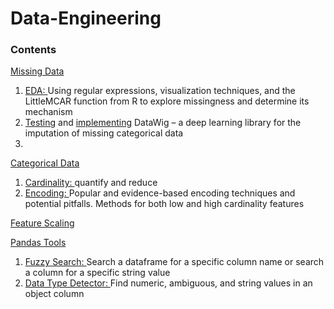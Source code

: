 # Data-Engineering

<h3>Contents</h3>

<a href="https://github.com/ioakeim-h/Data-Engineering/tree/main/Missing%20Data">Missing Data</a>
<ol>
<li><a href="https://github.com/ioakeim-h/Data-Engineering/blob/main/Missing%20Data/Exploring%20Missing%20Data.ipynb">EDA: </a>Using regular expressions, visualization techniques, and the LittleMCAR function from R to explore missingness and determine its mechanism</li>
<li><a href="https://github.com/ioakeim-h/Data-Engineering/blob/main/Missing%20Data/Deep%20Learning%20Imputation/Testing%20datawig%20.ipynb">Testing</a> and <a href="https://github.com/ioakeim-h/Data-Engineering/blob/main/Missing%20Data/Deep%20Learning%20Imputation/Deep%20Learning%20Imputation%20(datawig).ipynb">implementing</a> DataWig – a deep learning library for the imputation of missing categorical data<li>
</ol>

<a href="https://github.com/ioakeim-h/Data-Engineering/tree/main/Categorical%20Variables">Categorical Data</a>
<ol>
  <li><a href="https://github.com/ioakeim-h/Data-Engineering/blob/main/Categorical%20Variables/Quantifying%20and%20Reducing%20Cardinality.ipynb">Cardinality: </a>quantify and reduce</li>
  <li><a href="https://github.com/ioakeim-h/Data-Engineering/blob/main/Categorical%20Variables/Encoding%20Categorical%20Variables.ipynb">Encoding: </a>Popular and evidence-based encoding techniques and potential pitfalls. Methods for both low and high cardinality features</li>
</ol>

<a href="https://github.com/ioakeim-h/Data-Engineering/blob/main/Feature%20Scaling/feature_scaling.ipynb">Feature Scaling</a>



<a href="https://github.com/ioakeim-h/Data-Engineering/tree/main/Pandas%20Tools">Pandas Tools</a>
<ol>
<li><a href="https://github.com/ioakeim-h/Data-Engineering/blob/main/Pandas%20Tools/Fuzzy%20Search/column_value_search.py">Fuzzy Search: </a>Search a dataframe for a specific column name or search a column for a specific string value</li>
  <li><a href="https://github.com/ioakeim-h/Data-Engineering/blob/main/Pandas%20Tools/dtype%20Detector/dtype_detector.py">Data Type Detector: </a>Find numeric, ambiguous, and string values in an object column</li<
</ol>

